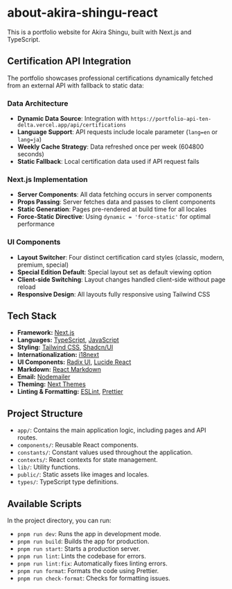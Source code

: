 
# about-akira-shingu-react

This is a portfolio website for Akira Shingu, built with Next.js and TypeScript.

## Certification API Integration

The portfolio showcases professional certifications dynamically fetched from an external API with fallback to static data:

### Data Architecture
- **Dynamic Data Source**: Integration with `https://portfolio-api-ten-delta.vercel.app/api/certifications`
- **Language Support**: API requests include locale parameter (`lang=en` or `lang=ja`)
- **Weekly Cache Strategy**: Data refreshed once per week (604800 seconds)
- **Static Fallback**: Local certification data used if API request fails

### Next.js Implementation
- **Server Components**: All data fetching occurs in server components
- **Props Passing**: Server fetches data and passes to client components
- **Static Generation**: Pages pre-rendered at build time for all locales
- **Force-Static Directive**: Using `dynamic = 'force-static'` for optimal performance

### UI Components
- **Layout Switcher**: Four distinct certification card styles (classic, modern, premium, special)
- **Special Edition Default**: Special layout set as default viewing option
- **Client-side Switching**: Layout changes handled client-side without page reload
- **Responsive Design**: All layouts fully responsive using Tailwind CSS

## Tech Stack

- **Framework:** [Next.js](https://nextjs.org/)
- **Languages:** [TypeScript](https://www.typescriptlang.org/), [JavaScript](https://developer.mozilla.org/en-US/docs/Web/JavaScript)
- **Styling:** [Tailwind CSS](https://tailwindcss.com/), [Shadcn/UI](https://ui.shadcn.com/)
- **Internationalization:** [i18next](https://www.i18next.com/)
- **UI Components:** [Radix UI](https://www.radix-ui.com/), [Lucide React](https://lucide.dev/)
- **Markdown:** [React Markdown](https://github.com/remarkjs/react-markdown)
- **Email:** [Nodemailer](https://nodemailer.com/)
- **Theming:** [Next Themes](https://github.com/pacocoursey/next-themes)
- **Linting & Formatting:** [ESLint](https://eslint.org/), [Prettier](https://prettier.io/)

## Project Structure

- `app/`: Contains the main application logic, including pages and API routes.
- `components/`: Reusable React components.
- `constants/`: Constant values used throughout the application.
- `contexts/`: React contexts for state management.
- `lib/`: Utility functions.
- `public/`: Static assets like images and locales.
- `types/`: TypeScript type definitions.

## Available Scripts

In the project directory, you can run:

- `pnpm run dev`: Runs the app in development mode.
- `pnpm run build`: Builds the app for production.
- `pnpm run start`: Starts a production server.
- `pnpm run lint`: Lints the codebase for errors.
- `pnpm run lint:fix`: Automatically fixes linting errors.
- `pnpm run format`: Formats the code using Prettier.
- `pnpm run check-format`: Checks for formatting issues.
